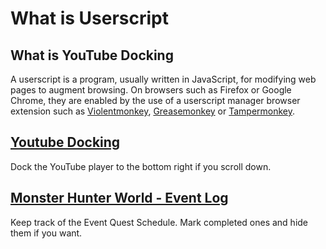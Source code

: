 # What is Userscript

## What is YouTube Docking
A userscript is a program, usually written in JavaScript, for modifying web pages to augment browsing. On browsers such as Firefox or Google Chrome, they are enabled by the use of a userscript manager browser extension such as [Violentmonkey](https://violentmonkey.github.io/get-it), [Greasemonkey](https://addons.mozilla.org/en-US/firefox/addon/greasemonkey) or [Tampermonkey](https://www.tampermonkey.net).


## [Youtube Docking](docs/YouTubeDocking.md)
Dock the YouTube player to the bottom right if you scroll down.

## [Monster Hunter World - Event Log](docs/MHW_EventLog.md)
Keep track of the Event Quest Schedule. Mark completed ones and hide them if you want.